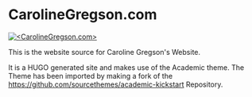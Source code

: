 # CarolineGregson.com

[![<CarolineGregson.com>](https://circleci.com/gh/martinpickering64/carolinegreson.com.svg?style=shield)](https://carolinegregson.com)

This is the website source for Caroline Gregson's Website.

It is a HUGO generated site and makes use of the Academic theme. The Theme has been imported by making a fork of the https://github.com/sourcethemes/academic-kickstart Repository.
